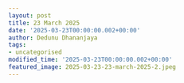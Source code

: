 ```yaml
---
layout: post
title: 23 March 2025
date: '2025-03-23T00:00:00.002+00:00'
author: Dedunu Dhananjaya
tags:
- uncategorised
modified_time: '2025-03-23T00:00:00.002+00:00'
featured_image: 2025-03-23-23-march-2025-2.jpeg
---
```

